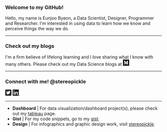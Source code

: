 ### Welcome to my GitHub! 
Hello, my name is Eunjoo Byeon, a Data Scientist, Designer, Programmer and Researcher. I'm interested in using data to learn how we know and perceive things the way we do.

---

### Check out my blogs
I'm a firm believe of lifelong learning and I love sharing what I know with many others. Please check out my Data Science blogs at [![Medium](PNG/Monogram.png)](https://medium.com/@stereopickle)


---

### Connect with me! @stereopickle   
[![Twitter](PNG/Twitter_Social_Icon_Rounded_Square_Color.png)](https://twitter.com/stereopickle) [![LinkedIn](PNG/LI-In-Bug.png)](https://www.linkedin.com/in/stereopickle/) 

---

- **Dashboard**  |  For data visualization/dashboard project(s), please check out my [tableau](https://public.tableau.com/profile/eunjoo.byeon#!/) page.   
- **Gist**  |  For my code snippets, go to my [gist](https://gist.github.com/stereopickle).   
- **Design**  |  For infographics and graphic design work, visit [stereopickle](https://stereopickle.com). 
